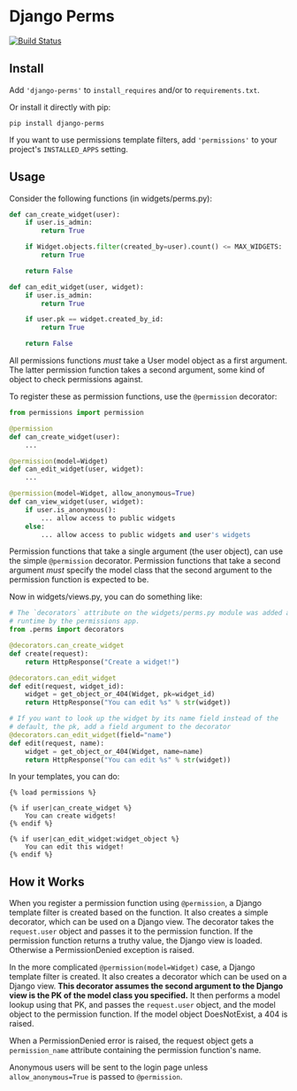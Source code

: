 # Django Perms

[![Build Status](https://travis-ci.org/PSU-OIT-ARC/django-perms.svg?branch=develop)](https://travis-ci.org/PSU-OIT-ARC/django-perms)

## Install

Add `'django-perms'` to `install_requires` and/or to `requirements.txt`.

Or install it directly with pip:

    pip install django-perms

If you want to use permissions template filters, add `'permissions'` to
your project's `INSTALLED_APPS` setting.

## Usage

Consider the following functions (in widgets/perms.py):

```python
def can_create_widget(user):
    if user.is_admin:
        return True

    if Widget.objects.filter(created_by=user).count() <= MAX_WIDGETS:
        return True

    return False

def can_edit_widget(user, widget):
    if user.is_admin:
        return True

    if user.pk == widget.created_by_id:
        return True

    return False
```

All permissions functions *must* take a User model object as a first
argument. The latter permission function takes a second argument, some
kind of object to check permissions against.

To register these as permission functions, use the `@permission`
decorator:

```python
from permissions import permission

@permission
def can_create_widget(user):
    ...

@permission(model=Widget)
def can_edit_widget(user, widget):
    ...

@permission(model=Widget, allow_anonymous=True)
def can_view_widget(user, widget):
    if user.is_anonymous():
        ... allow access to public widgets
    else:
        ... allow access to public widgets and user's widgets
```

Permission functions that take a single argument (the user object), can
use the simple `@permission` decorator. Permission functions that take
a second argument *must* specify the model class that the second
argument to the permission function is expected to be.

Now in widgets/views.py, you can do something like:

```python
# The `decorators` attribute on the widgets/perms.py module was added at
# runtime by the permissions app.
from .perms import decorators

@decorators.can_create_widget
def create(request):
    return HttpResponse("Create a widget!")

@decorators.can_edit_widget
def edit(request, widget_id):
    widget = get_object_or_404(Widget, pk=widget_id)
    return HttpResponse("You can edit %s" % str(widget))

# If you want to look up the widget by its name field instead of the
# default, the pk, add a field argument to the decorator
@decorators.can_edit_widget(field="name")
def edit(request, name):
    widget = get_object_or_404(Widget, name=name)
    return HttpResponse("You can edit %s" % str(widget))
```

In your templates, you can do:

```django
{% load permissions %}

{% if user|can_create_widget %}
    You can create widgets!
{% endif %}

{% if user|can_edit_widget:widget_object %}
    You can edit this widget!
{% endif %}
```

## How it Works

When you register a permission function using `@permission`, a Django
template filter is created based on the function. It also creates
a simple decorator, which can be used on a Django view. The decorator
takes the `request.user` object and passes it to the permission
function. If the permission function returns a truthy value, the Django
view is loaded. Otherwise a PermissionDenied exception is raised.

In the more complicated `@permission(model=Widget)` case, a Django
template filter is created. It also creates a decorator which can be
used on a Django view. **This decorator assumes the second argument to
the Django view is the PK of the model class you specified.** It then
performs a model lookup using that PK, and passes the `request.user`
object, and the model object to the permission function. If the model
object DoesNotExist, a 404 is raised.

When a PermissionDenied error is raised, the request object gets
a `permission_name` attribute containing the permission function's name.

Anonymous users will be sent to the login page unless
`allow_anonymous=True` is passed to `@permission`.
